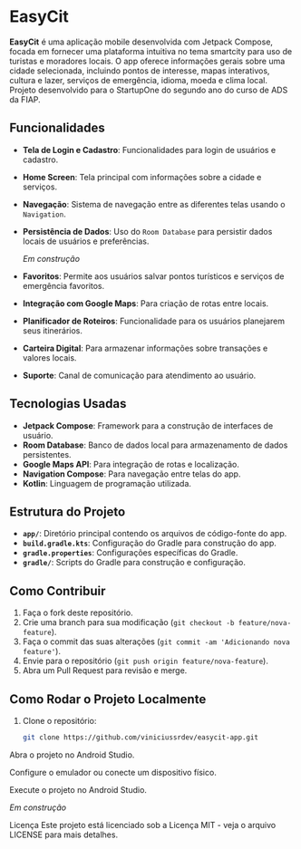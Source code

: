 # EasyCit

**EasyCit** é uma aplicação mobile desenvolvida com Jetpack Compose, focada em fornecer uma plataforma intuitiva no tema smartcity para uso de turistas e moradores locais. 
O app oferece informações gerais sobre uma cidade selecionada, incluindo pontos de interesse, mapas interativos, cultura e lazer, serviços de emergência, idioma, moeda e clima local.
Projeto desenvolvido para o StartupOne do segundo ano do curso de ADS da FIAP. 

## Funcionalidades

- **Tela de Login e Cadastro**: Funcionalidades para login de usuários e cadastro.
- **Home Screen**: Tela principal com informações sobre a cidade e serviços.
- **Navegação**: Sistema de navegação entre as diferentes telas usando o `Navigation`.
- **Persistência de Dados**: Uso do `Room Database` para persistir dados locais de usuários e preferências.

  *Em construção*
- **Favoritos**: Permite aos usuários salvar pontos turísticos e serviços de emergência favoritos.
- **Integração com Google Maps**: Para criação de rotas entre locais.
- **Planificador de Roteiros**: Funcionalidade para os usuários planejarem seus itinerários.
- **Carteira Digital**: Para armazenar informações sobre transações e valores locais.
- **Suporte**: Canal de comunicação para atendimento ao usuário.

## Tecnologias Usadas

- **Jetpack Compose**: Framework para a construção de interfaces de usuário.
- **Room Database**: Banco de dados local para armazenamento de dados persistentes.
- **Google Maps API**: Para integração de rotas e localização.
- **Navigation Compose**: Para navegação entre telas do app.
- **Kotlin**: Linguagem de programação utilizada.

## Estrutura do Projeto

- **`app/`**: Diretório principal contendo os arquivos de código-fonte do app.
- **`build.gradle.kts`**: Configuração do Gradle para construção do app.
- **`gradle.properties`**: Configurações específicas do Gradle.
- **`gradle/`**: Scripts do Gradle para construção e configuração.

## Como Contribuir

1. Faça o fork deste repositório.
2. Crie uma branch para sua modificação (`git checkout -b feature/nova-feature`).
3. Faça o commit das suas alterações (`git commit -am 'Adicionando nova feature'`).
4. Envie para o repositório (`git push origin feature/nova-feature`).
5. Abra um Pull Request para revisão e merge.

## Como Rodar o Projeto Localmente

1. Clone o repositório:
   ```bash
   git clone https://github.com/viniciussrdev/easycit-app.git
Abra o projeto no Android Studio.

Configure o emulador ou conecte um dispositivo físico.

Execute o projeto no Android Studio.

*Em construção*

Licença
Este projeto está licenciado sob a Licença MIT - veja o arquivo LICENSE para mais detalhes.
